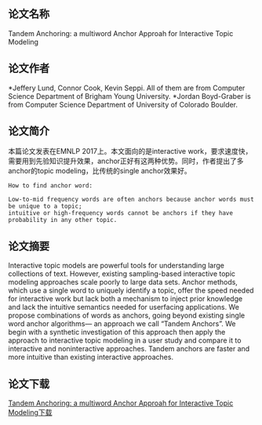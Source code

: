 ## 论文名称
Tandem Anchoring: a multiword Anchor Approah for Interactive Topic Modeling

## 论文作者
*Jeffery Lund, Connor Cook, Kevin Seppi. All of them are from Computer Science Department of Brigham Young University.
*Jordan Boyd-Graber is from Computer Science Department of University of Colorado Boulder.

## 论文简介
本篇论文发表在EMNLP 2017上。本文面向的是interactive work，要求速度快，需要用到先验知识提升效果，anchor正好有这两种优势。同时，作者提出了多anchor的topic modeling，比传统的single anchor效果好。

```
How to find anchor word:

Low-to-mid frequency words are often anchors because anchor words must be unique to a topic; 
intuitive or high-frequency words cannot be anchors if they have probability in any other topic.
```

## 论文摘要
Interactive topic models are powerful tools
for understanding large collections of text.
However, existing sampling-based interactive topic modeling approaches scale
poorly to large data sets. Anchor methods, which use a single word to uniquely
identify a topic, offer the speed needed for
interactive work but lack both a mechanism to inject prior knowledge and lack
the intuitive semantics needed for userfacing applications. We propose combinations of words as anchors, going beyond
existing single word anchor algorithms—
an approach we call “Tandem Anchors”.
We begin with a synthetic investigation of
this approach then apply the approach to
interactive topic modeling in a user study
and compare it to interactive and noninteractive approaches. Tandem anchors
are faster and more intuitive than existing
interactive approaches.

## 论文下载
[Tandem Anchoring: a multiword Anchor Approah for Interactive Topic Modeling下载](http://aclweb.org/anthology/P17-1083)

